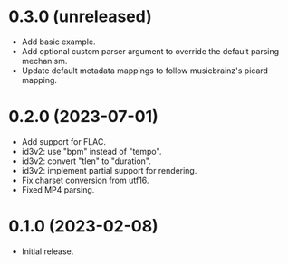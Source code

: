 0.3.0 (unreleased)
=====
- Add basic example.
- Add optional custom parser argument to override the default parsing mechanism.
- Update default metadata mappings to follow musicbrainz's picard mapping.

0.2.0 (2023-07-01)
=====
- Add support for FLAC.
- id3v2: use "bpm" instead of "tempo".
- id3v2: convert "tlen" to "duration".
- id3v2: implement partial support for rendering.
- Fix charset conversion from utf16.
- Fixed MP4 parsing.

0.1.0 (2023-02-08)
=====
- Initial release.
